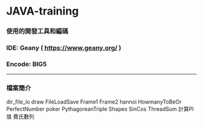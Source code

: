 # JAVA-training

<h3>使用的開發工具和編碼</h3>

<h3>IDE: Geany ( <a href="https://www.geany.org/">https://www.geany.org/</a> )</h3>
<h3>Encode: BIG5</h3>
<hr/>

<h3>檔案簡介</h3>

dir_file_io
draw
FileLoadSave
Frame1
Frame2
hannoi
HowmanyToBeOr
PerfectNumber
poker
PythagoreanTriple
Shapes
SinCos
ThreadSum
計算PI值
費氏數列
